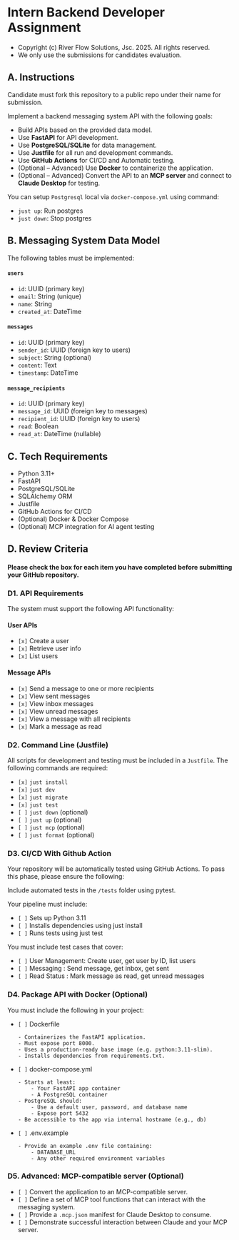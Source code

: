 # Intern Backend Developer Assignment
- Copyright (c) River Flow Solutions, Jsc. 2025. All rights reserved.
- We only use the submissions for candidates evaluation.

## A. Instructions
Candidate must fork this repository to a public repo under their name for submission.

Implement a backend messaging system API with the following goals:

- Build APIs based on the provided data model.
- Use **FastAPI** for API development.
- Use **PostgreSQL/SQLite** for data management.
- Use **Justfile** for all run and development commands.
- Use **GitHub Actions** for CI/CD and Automatic testing.
- (Optional – Advanced) Use **Docker** to containerize the application.
- (Optional – Advanced) Convert the API to an **MCP server** and connect to **Claude Desktop** for testing.

You can setup `Postgresql` local via `docker-compose.yml` using command:

- `just up`: Run postgres
- `just down`: Stop postgres

## B. Messaging System Data Model
The following tables must be implemented:

#### `users`
- `id`: UUID (primary key)
- `email`: String (unique)
- `name`: String
- `created_at`: DateTime

#### `messages`
- `id`: UUID (primary key)
- `sender_id`: UUID (foreign key to users)
- `subject`: String (optional)
- `content`: Text
- `timestamp`: DateTime

#### `message_recipients`
- `id`: UUID (primary key)
- `message_id`: UUID (foreign key to messages)
- `recipient_id`: UUID (foreign key to users)
- `read`: Boolean
- `read_at`: DateTime (nullable)

## C. Tech Requirements
- Python 3.11+
- FastAPI
- PostgreSQL/SQLite
- SQLAlchemy ORM
- Justfile
- GitHub Actions for CI/CD
- (Optional) Docker & Docker Compose
- (Optional) MCP integration for AI agent testing

## D. Review Criteria
#### **Please check the box for each item you have completed before submitting your GitHub repository.**

### D1. API Requirements

The system must support the following API functionality:

#### User APIs
- `[x]` Create a user
- `[x]` Retrieve user info
- `[x]` List users

#### Message APIs
- `[x]` Send a message to one or more recipients
- `[x]` View sent messages
- `[x]` View inbox messages
- `[x]` View unread messages
- `[x]` View a message with all recipients
- `[x]` Mark a message as read

### D2. Command Line (Justfile)

All scripts for development and testing must be included in a `Justfile`. The following commands are required:

- `[x]` `just install`
- `[x]` `just dev`
- `[x]` `just migrate`
- `[x]` `just test`
- `[ ]` `just down` (optional)
- `[ ]` `just up` (optional)
- `[ ]` `just mcp` (optional)
- `[ ]` `just format` (optional)

### D3. CI/CD With Github Action
Your repository will be automatically tested using GitHub Actions. To pass this phase, please ensure the following:

Include automated tests in the `/tests` folder using pytest.

Your pipeline must include:

- `[ ]` Sets up Python 3.11
- `[ ]` Installs dependencies using just install
- `[ ]` Runs tests using just test

You must include test cases that cover:

- `[ ]` User Management: Create user, get user by ID, list users
- `[ ]` Messaging : Send message, get inbox, get sent
- `[ ]` Read Status : Mark message as read, get unread messages

### D4. Package API with Docker (Optional)
You must include the following in your project:

- `[ ]` Dockerfile
	```
	- Containerizes the FastAPI application.
	- Must expose port 8000.
	- Uses a production-ready base image (e.g. python:3.11-slim).
	- Installs dependencies from requirements.txt.
	```
- `[ ]` docker-compose.yml
	```
	- Starts at least:
		- Your FastAPI app container
		- A PostgreSQL container
	- PostgreSQL should:
		- Use a default user, password, and database name
		- Expose port 5432
	- Be accessible to the app via internal hostname (e.g., db)
	```
- `[ ]` .env.example
	```
	- Provide an example .env file containing:
		- DATABASE_URL
		- Any other required environment variables
	```

### D5. Advanced: MCP-compatible server (Optional)

- `[ ]` Convert the application to an MCP-compatible server.
- `[ ]` Define a set of MCP tool functions that can interact with the messaging system.
- `[ ]` Provide a `.mcp.json` manifest for Claude Desktop to consume.
- `[ ]` Demonstrate successful interaction between Claude and your MCP server.
